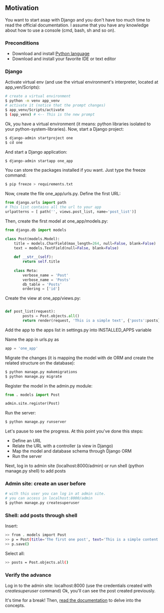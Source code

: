 ## Motivation
You want to start asap with Django and you don't have too much time to read the official documentation.
I assume that you have any knowledge about how to use a console (cmd, bash, sh and so on).

### Preconditions
- Download and install [Python language](https://www.python.org/downloads/)
- Download and install your favorite IDE or text editor

### Django

Activate virtual env (and use the virtual environment's interpreter, located at app_ven/Scripts):
 
```bash
# create a virtual environment
$ python -m venv app_venv
# activate it (notice that the prompt changes)
$ app_venv/Scripts/activate
$ (app_venv) # <-- This is the new prompt
```

Ok, you have a virtual environment (it means: python libraries isolated to your python-system-libraries).
Now, start a Django project:
 
```bash
$ django-admin startproject one
$ cd one
```

And start a Django application:

```bash
$ django-admin startapp one_app
```

You can store the packages installed if you want. Just type the freeze command:

```bash
$ pip freeze > requirements.txt
```

Now, create the file one_app/urls.py. Define the first URL:

```python
from django.urls import path
# This list contains all the url to your app
urlpatterns = [ path('', views.post_list, name='post_list')]
```

Then, create the first model at one_app/models.py:

```python
from django.db import models

class Post(models.Model):
	title = models.CharField(max_length=264, null=False, blank=False)
	text = models.TextField(null=False, blank=False)
	
	def __str__(self):
		return self.title
	
	class Meta:
		verbose_name = 'Post'
		verbose_name = 'Posts'
		db_table = 'Posts'
		ordering = ['id']
```

Create the view at one_app/views.py:

```python

def post_list(request):
        posts = Post.objects.all()
        return render(request, 'This is a simple text', {'posts':posts})
```

Add the app to the apps list in settings.py into INSTALLED_APPS variable

Name the app in urls.py as

```python
app = 'one_app'
```

Migrate the changes (it is mapping the model with de ORM and create the related structure on the database):

```bash
$ python manage.py makemigrations
$ python manage.py migrate
```

Register the model in the admin.py module:

```python
from . models import Post

admin.site.register(Post)
```

Run the server:

```bash
$ python manage.py runserver
```

Let's pause to see the progress. At this point you've done this steps:
- Define an URL
- Relate the URL with a controller (a view in Django)
- Map the model and database schema through Django ORM
- Run the server

Next, log in to admin site (localhost:8000/admin) or run shell (python manage.py shell) to add posts

### Admin site: create an user before

```bash
# with this user you can log in at admin site.
# you can access in localhost:8000/admin
$ python manage.py createsuperuser
```

### Shell: add posts through shell

Insert:

```bash
>> from . models import Post
>> p = Post(title='The first one post', text='This is a simple content.')
>> p.save()
```

Select all:
```bash
>> posts = Post.objects.all()
```

### Verify the advance

Log in to the admin site: localhost:8000 (use the credentials created with _createsuperuser_ command)
Ok, you'll can see the post created previously.

It's time for a break! Then, [read the documentation](https://docs.djangoproject.com/en/3.0/) to delve into the concepts.